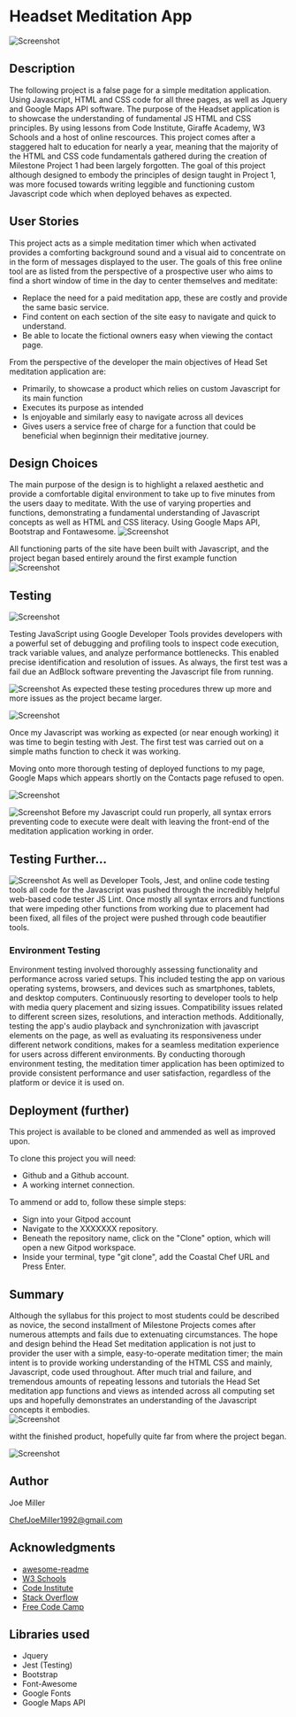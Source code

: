 
# Headset Meditation App

![Screenshot](Head-Space-title.png)



## Description
The following project is a false page for a simple meditation application. 
Using Javascript, HTML and CSS code for all three pages, as well as Jquery and Google Maps API software. 
The purpose of the Headset application is to showcase the understanding of fundamental JS HTML and CSS principles.
By using lessons from Code Institute, Giraffe Academy, W3 Schools and a host of online rescources. 
This project comes after a staggered halt to education for nearly a year, meaning that the majority of the HTML and CSS code 
fundamentals gathered during the creation of Milestone Project 1 had been largely forgotten. The goal of this project although
designed to embody the principles of design taught in Project 1, was more focused towards writing leggible and functioning custom Javascript code which when deployed behaves as expected.  

## User Stories
This project acts as a simple meditation timer which when activated provides a comforting background sound and a visual aid
to concentrate on in the form of messages displayed to the user. The goals of this free online tool are as listed from the 
perspective of a prospective user who aims to find a short window of time in the day to center themselves and meditate:
* Replace the need for a paid meditation app, these are costly and provide the same basic service.
* Find content on each section of the site easy to navigate and quick to understand.
* Be able to locate the fictional owners easy when viewing the contact page.

From the perspective of the developer the main objectives of Head Set meditation application are:
* Primarily, to showcase a product which relies on custom Javascript for its main function 
* Executes its purpose as intended 
* Is enjoyable and similarly easy to navigate across all devices 
* Gives users a service free of charge for a function that could be beneficial when beginnign their meditative journey.



## Design Choices
The main purpose of the design is to highlight a relaxed aesthetic and provide a comfortable digital environment 
to take up to five minutes from the users daay to meditate. With the use of varying properties and functions, demonstrating
a fundamental understanding of Javascript concepts as well as HTML and CSS literacy. Using Google Maps API, Bootstrap and Fontawesome.
![Screenshot](timer-screenshot.png)

All functioning parts of the site have been built with Javascript, and the project began based entirely around the first example function
![Screenshot](first-function.png)

## Testing

![Screenshot](first-test.png)

Testing JavaScript using Google Developer Tools provides developers with a powerful set of debugging and profiling tools to inspect code execution, track variable values, and analyze performance bottlenecks. This enabled precise identification and resolution of issues. As always, the first test was a fail due an AdBlock software preventing the Javascript file from running.

![Screenshot](lighthouse-fail.png)
As expected these testing procedures threw up more and more issues as the project became larger. 

![Screenshot](NPM-testing.png)

Once my Javascript was working as expected (or near enough working) it was time to begin testing with Jest. The first test was carried out on a simple maths function to check it was working. 

Moving onto more thorough testing of deployed functions to my page, Google Maps which appears shortly on the Contacts page refused to open.

![Screenshot](gmaps-java-error.png)

![Screenshot](jest-java-error.png)
Before my Javascript could run properly, all syntax errors preventing code to execute were dealt with leaving the front-end of the meditation application working in order. 



## Testing Further...

![Screenshot](js-lint-screenshot.png)
As well as Developer Tools, Jest, and online code testing tools all code for the Javascript was pushed through the incredibly helpful web-based code tester JS Lint. Once mostly all syntax errors and functions that were impeding other functions from working due to placement had been fixed, all files of the project were pushed through code beautifier tools.




### Environment Testing 
Environment testing involved thoroughly assessing functionality and performance across varied  setups. This included testing the app on various operating systems, browsers, and devices such as smartphones, tablets, and desktop computers. Continuously resorting to developer tools to help with media query placement and sizing issues. Compatibility issues related to different screen sizes, resolutions, and interaction methods. Additionally, testing the app's audio playback and synchronization with javascript elements on the page, as well as evaluating its responsiveness under different network conditions, makes for a seamless meditation experience for users across different environments. By conducting thorough environment testing, the meditation timer application has been optimized to provide consistent performance and user satisfaction, regardless of the platform or device it is used on.


## Deployment (further)

This project is available to be cloned and ammended as well as improved upon.

To clone this project you will need:

* Github and a Github account.
* A working internet connection.

To ammend or add to, follow these simple steps:

* Sign into your Gitpod account
* Navigate to the XXXXXXX repository.
* Beneath the repository name, click on the "Clone" option, which will open a new Gitpod workspace.
* Inside your terminal, type "git clone", add the Coastal Chef URL and Press Enter.
 



## Summary

Although the syllabus for this project to most students could be described as novice, the second installment of Milestone Projects comes after numerous attempts and fails due to extenuating circumstances. The hope and design behind the Head Set meditation application is not just to provider the user with a simple, easy-to-operate meditation timer; the main intent is to provide working understanding of the HTML CSS and mainly, Javascript, code used throughout. After much trial and failure, and tremendous amounts of repeating lessons and tutorials the Head Set meditation app functions and views as intended across all computing set ups and hopefully demonstrates an understanding of the Javascript concepts it embodies.  
![Screenshot](-timer-function.png)

witht the finished product, hopefully quite far from where the project began. 

![Screenshot]()


## Author


Joe Miller  

ChefJoeMiller1992@gmail.com

## Acknowledgments

* [awesome-readme](https://github.com/matiassingers/awesome-readme)
* [W3 Schools](https://www.w3schools.com/css)
* [Code Institute](https://learn.codeinstitute.net/)
* [Stack Overflow](https://stackoverflow.com/questions)
* [Free Code Camp](https://www.freecodecamp.org/)

## Libraries used
* Jquery
* Jest (Testing) 
* Bootstrap
* Font-Awesome
* Google Fonts
* Google Maps API